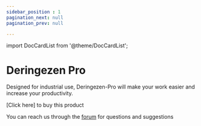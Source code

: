 ```yaml
---
sidebar_position : 1
pagination_next: null
pagination_prev: null

---
```

import DocCardList from '@theme/DocCardList';

# Deringezen Pro

Designed for industrial use, Deringezen-Pro will make your work easier and increase your productivity. 

[Click here] to buy this product

You can reach us through the [forum](https://forum.degzrobotics.com/) for questions and suggestions
<DocCardList />
